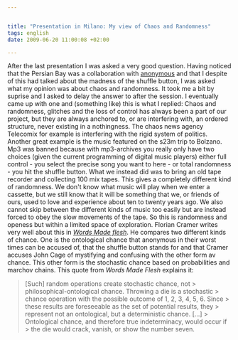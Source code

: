 ```yaml
--- 


title: "Presentation in Milano: My view of Chaos and Randomness" 
tags: english 
date: 2009-06-20 11:00:08 +02:00 

---
```


After the last presentation I was asked a very good question. Having noticed that the Persian Bay was a collaboration with [anonymous](http://www.whyweprotest.net/) and that I despite of this had talked about the madness of the shuffle button, I was asked what my opinion was about chaos and randomness. It took me a bit by suprise and I asked to delay the answer to after the session. I eventually came up with one and (something like) this is what I replied: Chaos and randomness, glitches and the loss of control has always been a part of our project, but they are always anchored to, or are interfering with, an ordered structure, never existing in a nothingness. The chaos news agency Telecomix for example is interfering with the rigid system of politics. Another great example is the music featured on the s23m trip to Bolzano. Mp3 was banned because with mp3-archives you really only have two choices (given the current programming of digital music players) either full control - you select the precise song you want to here - or total randomness - you hit the shuffle button. What we instead did was to bring an old tape recorder and collecting 100 mix tapes. This gives a completely different kind of randomness. We don't know what music will play when we enter a cassette, but we still know that it will be something that we, or friends of ours, used to love and experience about ten to twenty years ago. We also cannot skip between the different kinds of music too easily but are instead forced to obey the slow movements of the tape. So this is randomness and openess but within a limited space of exploration. Florian Cramer writes very well about this in *[Words Made flesh](http://pzwart.wdka.hro.nl/mdr/research/fcramer/wordsmadeflesh/)*. He compares two different kinds of chance. One is the ontological chance that anonymous in their worst times can be accused of, that the shuffle button stands for and that Cramer accuses John Cage of mystifying and confusing with the other form av chance. This other form is the stochastic chance based on probabilities and marchov chains. This quote from *Words Made Flesh* explains it:

> [Such] random operations create stochastic chance, not > philosophical-ontological chance. Throwing a die is a stochastic > chance operation with the possible outcome of 1, 2, 3, 4, 5, 6. Since > these results are foreseeable as the set of potential results, they > represent not an ontological, but a deterministic chance. [...] > Ontological chance, and therefore true indeterminacy, would occur if > the die would crack, vanish, or show the number seven. 